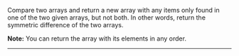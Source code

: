 <div class="challenge-instructions intermediate-algorithm-scripting"><div><section id="description">
<p>Compare two arrays and return a new array with any items only found in one of the two given arrays, but not both. In other words, return the symmetric difference of the two arrays.</p>
<p><strong>Note:</strong> You can return the array with its elements in any order.</p>
</section></div><hr/></div>